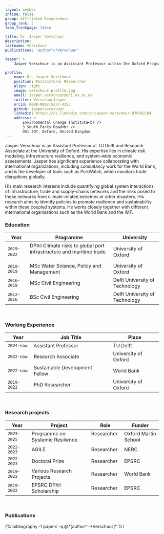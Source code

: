 ```yaml
---
layout: member
inline: false
group: Affiliated Researchers
group_rank: 5
team_frontpage: false

title: Dr. Jasper Verschuur
description: 
lastname: Verschuur
publications: 'author^=*Verschuur'

teaser: >
    Jasper Verschuur is an Assistant Professor within the Oxford Programme for Sustainable Infrastructure Systems at the Environmental Change Institute, University of Oxford.

profile:
    name: Dr. Jasper Verschuur
    position: Postdoctoral Researcher
    align: right
    image: verschuur-profile.jpg
    email: jasper.verschuur@eci.ox.ac.uk
    twitter: VerschuurJasper
    orcid: 0000-0002-5277-4353
    github: jasperverschuur
    linkedin: https://uk.linkedin.com/in/jasper-verschuur-076092104
    address: >
        Environmental Change Institute<br />
        3 South Parks Road<br />
        OX1 3QY, Oxford, United Kingdom
---
```


Jasper Verschuur is an Assistant Professor at TU Delft and Research Associate at the University of Oxford. His expertise lies in climate risk modeling, infrastructure resilience, and system-wide economic assessments. Jasper has significant experience collaborating with international organizations, including consultancy work for the World Bank, and is the developer of tools such as PortWatch, which monitors trade disruptions globally.

His main research interests include quantifying global system interactions of infrastructure, trade and supply-chains networks and the risks posed to these networks from climate-related extremes or other disasters. His research aims to identify policies to promote resilience and sustainability within these coupled systems. He works closely together with different international organisations such as the World Bank and the IMF. 
<br>

### Education 

Year  | Programme | University
-------|-------------------| ----------- 
`2019-2022`&nbsp;&nbsp;| DPhil Climate risks to global port infrastructure and maritime trade &nbsp;&nbsp;| University of Oxford
`2018-2019` | MSc Water Science, Policy and Management | University of Oxford
`2016-2018` | MSc Civil Engineering | Delft University of Technology
`2012-2016` | BSc Civil Engineering | Delft University of Technology

<br>

### Working Experience

Year  | Job Title | Place 
-------|-------------------| ----------- 
`2024-now` | Assistant Professor | TU Delft
`2022-now` | Research Associate | University of Oxford
`2022-now` | Sustainable Development Fellow &nbsp;&nbsp;&nbsp;&nbsp;| World Bank
`2019-2022` | PhD Researcher | University of Oxford

<br>

### Research projects

Year | Project | Role | Funder 
-------|-------------------| ----------- | ---------
`2023-2025` &nbsp;&nbsp; | Programme on Systemic Resilience &nbsp;&nbsp; | Researcher &nbsp;&nbsp;| Oxford Martin School
`2022-2023` | AGILE | Researcher | NERC
`2022-2023` | Doctoral Prize | Researcher | EPSRC
`2019-2023` | Various Research Projects | Researcher | World Bank
`2019-2022` | EPSRC DPhil Scholarship | Researcher | EPSRC

<br>

### Publications
<div class="publications">
  {% bibliography -f papers -q @*[author^=*Verschuur]* %}
</div>

